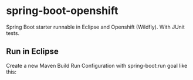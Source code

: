 # spring-boot-openshift
Spring Boot starter runnable in Eclipse and Openshift (Wildfly). With JUnit tests.

## Run in Eclipse
Create a new Maven Build Run Configuration with spring-boot:run goal like this:
